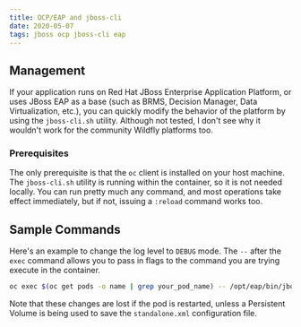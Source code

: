 ```yaml
---
title: OCP/EAP and jboss-cli
date: 2020-05-07
tags: jboss ocp jboss-cli eap
---
```


## Management
If your application runs on Red Hat JBoss Enterprise Application Platform, or uses JBoss EAP as a base (such as BRMS, Decision Manager, Data Virtualization, etc.), you can quickly modify the behavior of the platform by using the `jboss-cli.sh` utility.  Although not tested, I don't see why it wouldn't work for the community Wildfly platforms too.

### Prerequisites
The only prerequisite is that the `oc` client is installed on your host machine.  The `jboss-cli.sh` utility is running within the container, so it is not needed locally.  You can run pretty much any command, and most operations take effect immediately, but if not, issuing a `:reload` command works too.

## Sample Commands
Here's an example to change the log level to `DEBUG` mode.  The `--` after the `exec` command allows you to pass in flags to the command you are trying execute in the container.

```bash
oc exec $(oc get pods -o name | grep your_pod_name) -- /opt/eap/bin/jboss-cli.sh --connect --command=/subsystem=logging/root-logger=ROOT:change-root-log-level\(level=DEBUG\)
```

Note that these changes are lost if the pod is restarted, unless a Persistent Volume is being used to save the `standalone.xml` configuration file.
